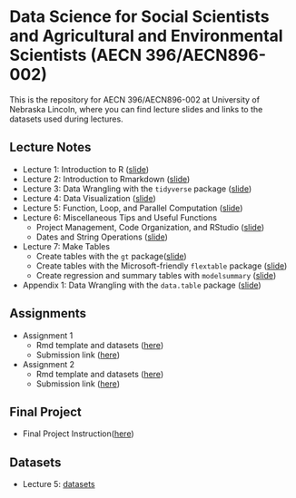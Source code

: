 
# Data Science for Social Scientists and Agricultural and Environmental Scientists (AECN 396/AECN896-002)

This is the repository for AECN 396/AECN896-002 at University of Nebraska Lincoln, where you can find lecture slides and links to the datasets used during lectures.

## Lecture Notes

+ Lecture 1: Introduction to R ([slide](https://tmieno2.github.io/Data-Science-with-R/Chapter-1-Introduction/Introduction.html))
+ Lecture 2: Introduction to Rmarkdown ([slide](https://tmieno2.github.io/Data-Science-with-R/Chapter-2-Rmarkdown/Rmarkdown_x.html))
+ Lecture 3: Data Wrangling with the `tidyverse` package ([slide](https://tmieno2.github.io/Data-Science-with-R/Chapter-3-DataWrangling/data_wrangling_x.html))
+ Lecture 4: Data Visualization ([slide](https://tmieno2.github.io/Data-Science-with-R/Chapter-4-DataVisualization/data_visualization_x.html))
+ Lecture 5: Function, Loop, and Parallel Computation ([slide](https://tmieno2.github.io/Data-Science-with-R/Chapter-5-Functions-Loop-Parallel/function_loop_parallel_x.html))
+ Lecture 6: Miscellaneous Tips and Useful Functions
    * Project Management, Code Organization, and RStudio  ([slide](https://tmieno2.github.io/Data-Science-with-R/Chapter-6-HowCodeProject/code_project_RStudio_x.html))
    * Dates and String Operations  ([slide](https://tmieno2.github.io/Data-Science-with-R/Chapter-6-Miscellaneous/misc_x.html))
+ Lecture 7: Make Tables 
    * Create tables with the `gt` package([slide](https://tmieno2.github.io/Data-Science-with-R/Chapter-7-MakeTable/make_table_x.html))
    * Create tables with the Microsoft-friendly `flextable` package ([slide](https://tmieno2.github.io/Data-Science-with-R/Chapter-7-MakeTable/make_table_flextable_x.html))
    * Create regression and summary tables with `modelsummary` ([slide](https://tmieno2.github.io/Data-Science-with-R/Chapter-7-MakeTable/modelsummary_x.html))
+ Appendix 1: Data Wrangling with the `data.table` package ([slide](https://tmieno2.github.io/Data-Science-with-R/data.table/data.table_x.html))

## Assignments

+ Assignment 1
    * Rmd template and datasets ([here](https://www.dropbox.com/sh/lz1035evu56hhs1/AADCrtdXPIJ-2aHopTTKhLkga?dl=0))
    * Submission link ([here](https://www.dropbox.com/request/RJ72YQjh4XZ4ZrcbPbaw))
+ Assignment 2
    * Rmd template and datasets ([here](https://www.dropbox.com/sh/1ftkow27rt4m6yd/AADas9eialIc3PXAqDfVNLCla?dl=0))
    * Submission link ([here](https://www.dropbox.com/request/4kpFrPyezSheeIyA5PXo))

## Final Project

* Final Project Instruction([here](https://tmieno2.github.io/Data-Science-with-R/FinalProject/final_project_x.html))

## Datasets

+ Lecture 5: [datasets](https://www.dropbox.com/sh/tonqm6wiu72t5m7/AABZEwq2UZlq0s4RxZLKzq3Ya?dl=0)